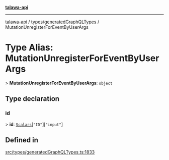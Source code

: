 [**talawa-api**](../../../README.md)

***

[talawa-api](../../../modules.md) / [types/generatedGraphQLTypes](../README.md) / MutationUnregisterForEventByUserArgs

# Type Alias: MutationUnregisterForEventByUserArgs

\> **MutationUnregisterForEventByUserArgs**: `object`

## Type declaration

### id

\> **id**: [`Scalars`](Scalars.md)\[`"ID"`\]\[`"input"`\]

## Defined in

[src/types/generatedGraphQLTypes.ts:1833](https://github.com/PalisadoesFoundation/talawa-api/blob/5c5b29a0ea487bda8306089fe128f43f3be29f94/src/types/generatedGraphQLTypes.ts#L1833)
